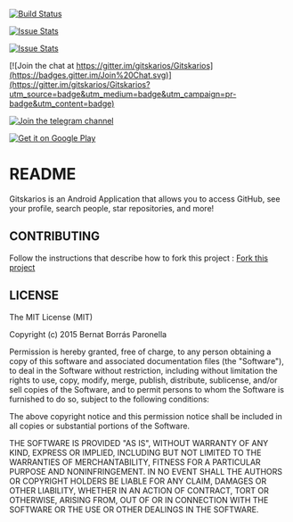[![Build Status](https://travis-ci.org/gitskarios/Gitskarios.svg?branch=develop)](https://travis-ci.org/gitskarios/Gitskarios)

[![Issue Stats](http://issuestats.com/github/gitskarios/gitskarios/badge/pr?style=flat)](http://issuestats.com/github/gitskarios/gitskarios)

[![Issue Stats](http://issuestats.com/github/gitskarios/gitskarios/badge/issue?style=flat)](http://issuestats.com/github/gitskarios/gitskarios)

[![Join the chat at https://gitter.im/gitskarios/Gitskarios](https://badges.gitter.im/Join%20Chat.svg)](https://gitter.im/gitskarios/Gitskarios?utm_source=badge&utm_medium=badge&utm_campaign=pr-badge&utm_content=badge)

[![Join the telegram channel](https://img.shields.io/badge/TELEGRAM%20CHANNEL-Gitskarios-blue.svg)](https://telegram.me/gitskarios)

[![Get it on Google Play](https://developer.android.com/images/brand/en_generic_rgb_wo_45.png)](https://play.google.com/store/apps/details?id=com.alorma.github&utm_source=github&utm_medium=github&utm_campaign=github)

# README #

Gitskarios is an Android Application that allows you to access GitHub, see your profile, search people, star repositories, and more!

## CONTRIBUTING ##

Follow the instructions that describe how to fork this project : [Fork this project](FORK.md)

## LICENSE ##

The MIT License (MIT)

Copyright (c) 2015 Bernat Borrás Paronella

Permission is hereby granted, free of charge, to any person obtaining a copy
of this software and associated documentation files (the "Software"), to deal
in the Software without restriction, including without limitation the rights
to use, copy, modify, merge, publish, distribute, sublicense, and/or sell
copies of the Software, and to permit persons to whom the Software is
furnished to do so, subject to the following conditions:

The above copyright notice and this permission notice shall be included in all
copies or substantial portions of the Software.

THE SOFTWARE IS PROVIDED "AS IS", WITHOUT WARRANTY OF ANY KIND, EXPRESS OR
IMPLIED, INCLUDING BUT NOT LIMITED TO THE WARRANTIES OF MERCHANTABILITY,
FITNESS FOR A PARTICULAR PURPOSE AND NONINFRINGEMENT. IN NO EVENT SHALL THE
AUTHORS OR COPYRIGHT HOLDERS BE LIABLE FOR ANY CLAIM, DAMAGES OR OTHER
LIABILITY, WHETHER IN AN ACTION OF CONTRACT, TORT OR OTHERWISE, ARISING FROM,
OUT OF OR IN CONNECTION WITH THE SOFTWARE OR THE USE OR OTHER DEALINGS IN THE
SOFTWARE.

